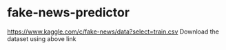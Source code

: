 # fake-news-predictor
https://www.kaggle.com/c/fake-news/data?select=train.csv
Download the dataset using above link
